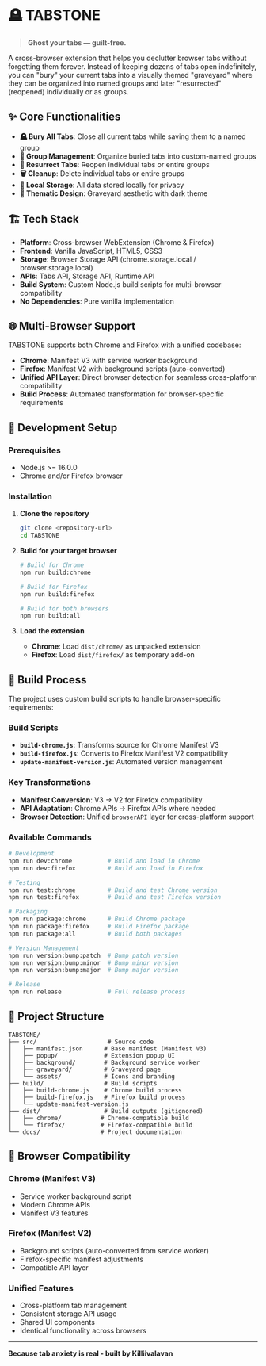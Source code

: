 # 🪦 TABSTONE

> **Ghost your tabs — guilt-free.**

A cross-browser extension that helps you declutter browser tabs without forgetting them forever. Instead of keeping dozens of tabs open indefinitely, you can "bury" your current tabs into a visually themed "graveyard" where they can be organized into named groups and later "resurrected" (reopened) individually or as groups.

## ✨ Core Functionalities

- **🪦 Bury All Tabs**: Close all current tabs while saving them to a named group
- **📁 Group Management**: Organize buried tabs into custom-named groups
- **🔄 Resurrect Tabs**: Reopen individual tabs or entire groups
- **🗑️ Cleanup**: Delete individual tabs or entire groups
- **💾 Local Storage**: All data stored locally for privacy
- **🎨 Thematic Design**: Graveyard aesthetic with dark theme

## 🏗️ Tech Stack

- **Platform**: Cross-browser WebExtension (Chrome & Firefox)
- **Frontend**: Vanilla JavaScript, HTML5, CSS3
- **Storage**: Browser Storage API (chrome.storage.local / browser.storage.local)
- **APIs**: Tabs API, Storage API, Runtime API
- **Build System**: Custom Node.js build scripts for multi-browser compatibility
- **No Dependencies**: Pure vanilla implementation

## 🌐 Multi-Browser Support

TABSTONE supports both Chrome and Firefox with a unified codebase:

- **Chrome**: Manifest V3 with service worker background
- **Firefox**: Manifest V2 with background scripts (auto-converted)
- **Unified API Layer**: Direct browser detection for seamless cross-platform compatibility
- **Build Process**: Automated transformation for browser-specific requirements

## 🚀 Development Setup

### Prerequisites
- Node.js >= 16.0.0
- Chrome and/or Firefox browser

### Installation
1. **Clone the repository**
   ```bash
   git clone <repository-url>
   cd TABSTONE
   ```

2. **Build for your target browser**
   ```bash
   # Build for Chrome
   npm run build:chrome
   
   # Build for Firefox
   npm run build:firefox
   
   # Build for both browsers
   npm run build:all
   ```

3. **Load the extension**
   - **Chrome**: Load `dist/chrome/` as unpacked extension
   - **Firefox**: Load `dist/firefox/` as temporary add-on

## 🔧 Build Process

The project uses custom build scripts to handle browser-specific requirements:

### Build Scripts
- **`build-chrome.js`**: Transforms source for Chrome Manifest V3
- **`build-firefox.js`**: Converts to Firefox Manifest V2 compatibility
- **`update-manifest-version.js`**: Automated version management

### Key Transformations
- **Manifest Conversion**: V3 → V2 for Firefox compatibility
- **API Adaptation**: Chrome APIs → Firefox APIs where needed
- **Browser Detection**: Unified `browserAPI` layer for cross-platform support

### Available Commands
```bash
# Development
npm run dev:chrome          # Build and load in Chrome
npm run dev:firefox         # Build and load in Firefox

# Testing
npm run test:chrome         # Build and test Chrome version
npm run test:firefox        # Build and test Firefox version

# Packaging
npm run package:chrome      # Build Chrome package
npm run package:firefox     # Build Firefox package
npm run package:all         # Build both packages

# Version Management
npm run version:bump:patch  # Bump patch version
npm run version:bump:minor  # Bump minor version
npm run version:bump:major  # Bump major version

# Release
npm run release             # Full release process
```

## 📁 Project Structure

```
TABSTONE/
├── src/                    # Source code
│   ├── manifest.json      # Base manifest (Manifest V3)
│   ├── popup/             # Extension popup UI
│   ├── background/        # Background service worker
│   ├── graveyard/         # Graveyard page
│   └── assets/            # Icons and branding
├── build/                 # Build scripts
│   ├── build-chrome.js    # Chrome build process
│   ├── build-firefox.js   # Firefox build process
│   └── update-manifest-version.js
├── dist/                  # Build outputs (gitignored)
│   ├── chrome/           # Chrome-compatible build
│   └── firefox/          # Firefox-compatible build
└── docs/                 # Project documentation
```

## 🔄 Browser Compatibility

### Chrome (Manifest V3)
- Service worker background script
- Modern Chrome APIs
- Manifest V3 features

### Firefox (Manifest V2)
- Background scripts (auto-converted from service worker)
- Firefox-specific manifest adjustments
- Compatible API layer

### Unified Features
- Cross-platform tab management
- Consistent storage API usage
- Shared UI components
- Identical functionality across browsers

---

**Because tab anxiety is real - built by Killiivalavan** 